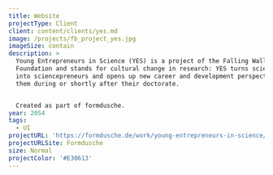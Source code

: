 ```yaml
---
title: Website
projectType: Client
client: content/clients/yes.md
image: /projects/fb_project_yes.jpg
imageSize: contain
description: >
  Young Entrepreneurs in Science (YES) is a project of the Falling Walls
  Foundation and stands for cultural change in research: YES turns scientists
  into sciencepreneurs and opens up new career and development perspectives for
  them during or shortly after their doctorate.


  Created as part of formdusche.
year: 2054
tags:
  - UI
projectURL: 'https://formdusche.de/work/young-entrepreneurs-in-science/'
projectURLSite: Formdusche
size: Normal
projectColor: '#E30613'
---
```


